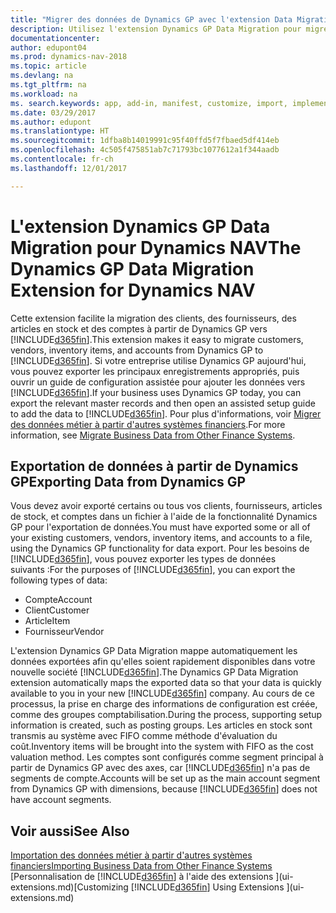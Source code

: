 ```yaml
---
title: "Migrer des données de Dynamics GP avec l'extension Data Migration"
description: Utilisez l'extension Dynamics GP Data Migration pour migrer des clients, des fournisseurs, des articles en stock, et des comptes de Dynamics GP vers Dynamics NAV.
documentationcenter: 
author: edupont04
ms.prod: dynamics-nav-2018
ms.topic: article
ms.devlang: na
ms.tgt_pltfrm: na
ms.workload: na
ms. search.keywords: app, add-in, manifest, customize, import, implement
ms.date: 03/29/2017
ms.author: edupont
ms.translationtype: HT
ms.sourcegitcommit: 1dfba8b14019991c95f40ffd5f7fbaed5df414eb
ms.openlocfilehash: 4c505f475851ab7c71793bc1077612a1f344aadb
ms.contentlocale: fr-ch
ms.lasthandoff: 12/01/2017

---
```

# <a name="the-dynamics-gp-data-migration-extension-for-dynamics-nav"></a><span data-ttu-id="925c5-103">L'extension Dynamics GP Data Migration pour Dynamics NAV</span><span class="sxs-lookup"><span data-stu-id="925c5-103">The Dynamics GP Data Migration Extension for Dynamics NAV</span></span>
<span data-ttu-id="925c5-104">Cette extension facilite la migration des clients, des fournisseurs, des articles en stock et des comptes à partir de Dynamics GP vers [!INCLUDE[d365fin](includes/d365fin_md.md)].</span><span class="sxs-lookup"><span data-stu-id="925c5-104">This extension makes it easy to migrate customers, vendors, inventory items, and accounts from Dynamics GP to [!INCLUDE[d365fin](includes/d365fin_md.md)].</span></span> <span data-ttu-id="925c5-105">Si votre entreprise utilise Dynamics GP aujourd'hui, vous pouvez exporter les principaux enregistrements appropriés, puis ouvrir un guide de configuration assistée pour ajouter les données vers [!INCLUDE[d365fin](includes/d365fin_md.md)].</span><span class="sxs-lookup"><span data-stu-id="925c5-105">If your business uses Dynamics GP today, you can export the relevant master records and then open an assisted setup guide to add the data to [!INCLUDE[d365fin](includes/d365fin_md.md)].</span></span> <span data-ttu-id="925c5-106">Pour plus d'informations, voir [Migrer des données métier à partir d'autres systèmes financiers](upload-data.md).</span><span class="sxs-lookup"><span data-stu-id="925c5-106">For more information, see [Migrate Business Data from Other Finance Systems](upload-data.md).</span></span>

## <a name="exporting-data-from-dynamics-gp"></a><span data-ttu-id="925c5-107">Exportation de données à partir de Dynamics GP</span><span class="sxs-lookup"><span data-stu-id="925c5-107">Exporting Data from Dynamics GP</span></span>
<span data-ttu-id="925c5-108">Vous devez avoir exporté certains ou tous vos clients, fournisseurs, articles de stock, et comptes dans un fichier à l'aide de la fonctionnalité Dynamics GP pour l'exportation de données.</span><span class="sxs-lookup"><span data-stu-id="925c5-108">You must have exported some or all of your existing customers, vendors, inventory items, and accounts to a file, using the Dynamics GP functionality for data export.</span></span> <span data-ttu-id="925c5-109">Pour les besoins de [!INCLUDE[d365fin](includes/d365fin_md.md)], vous pouvez exporter les types de données suivants :</span><span class="sxs-lookup"><span data-stu-id="925c5-109">For the purposes of [!INCLUDE[d365fin](includes/d365fin_md.md)], you can export the following types of data:</span></span>

* <span data-ttu-id="925c5-110">Compte</span><span class="sxs-lookup"><span data-stu-id="925c5-110">Account</span></span>  
* <span data-ttu-id="925c5-111">Client</span><span class="sxs-lookup"><span data-stu-id="925c5-111">Customer</span></span>  
* <span data-ttu-id="925c5-112">Article</span><span class="sxs-lookup"><span data-stu-id="925c5-112">Item</span></span>  
* <span data-ttu-id="925c5-113">Fournisseur</span><span class="sxs-lookup"><span data-stu-id="925c5-113">Vendor</span></span>  

<span data-ttu-id="925c5-114">L'extension Dynamics GP Data Migration mappe automatiquement les données exportées afin qu'elles soient rapidement disponibles dans votre nouvelle société [!INCLUDE[d365fin](includes/d365fin_md.md)].</span><span class="sxs-lookup"><span data-stu-id="925c5-114">The Dynamics GP Data Migration extension automatically maps the exported data so that your data is quickly available to you in your new [!INCLUDE[d365fin](includes/d365fin_md.md)] company.</span></span> <span data-ttu-id="925c5-115">Au cours de ce processus, la prise en charge des informations de configuration est créée, comme des groupes comptabilisation.</span><span class="sxs-lookup"><span data-stu-id="925c5-115">During the process, supporting setup information is created, such as posting groups.</span></span> <span data-ttu-id="925c5-116">Les articles en stock sont transmis au système avec FIFO comme méthode d'évaluation du coût.</span><span class="sxs-lookup"><span data-stu-id="925c5-116">Inventory items will be brought into the system with FIFO as the cost valuation method.</span></span> <span data-ttu-id="925c5-117">Les comptes sont configurés comme segment principal à partir de Dynamics GP avec des axes, car [!INCLUDE[d365fin](includes/d365fin_long_md.md)] n'a pas de segments de compte.</span><span class="sxs-lookup"><span data-stu-id="925c5-117">Accounts will be set up as the main account segment from Dynamics GP with dimensions, because [!INCLUDE[d365fin](includes/d365fin_long_md.md)] does not have account segments.</span></span>

## <a name="see-also"></a><span data-ttu-id="925c5-118">Voir aussi</span><span class="sxs-lookup"><span data-stu-id="925c5-118">See Also</span></span>
[<span data-ttu-id="925c5-119">Importation des données métier à partir d'autres systèmes financiers</span><span class="sxs-lookup"><span data-stu-id="925c5-119">Importing Business Data from Other Finance Systems</span></span>](upload-data.md)  
<span data-ttu-id="925c5-120">[Personnalisation de [!INCLUDE[d365fin](includes/d365fin_md.md)] à l'aide des extensions ](ui-extensions.md)</span><span class="sxs-lookup"><span data-stu-id="925c5-120">[Customizing [!INCLUDE[d365fin](includes/d365fin_md.md)] Using Extensions ](ui-extensions.md)</span></span>  

